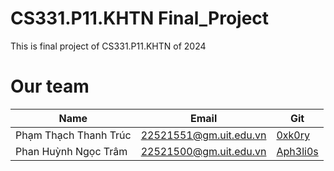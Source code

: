 # CS331.P11.KHTN Final_Project
This is final project of CS331.P11.KHTN of 2024

# Our team
|Name                  | Email                  | Git                                       |
|----------------------|------------------------| ------------------------------------------|
|Phạm Thạch Thanh Trúc | 22521551@gm.uit.edu.vn | [0xk0ry](https://github.com/0xk0ry)       |
|Phan Huỳnh Ngọc Trâm  | 22521500@gm.uit.edu.vn | [Aph3li0s](https://github.com/Aph3li0s)   |

